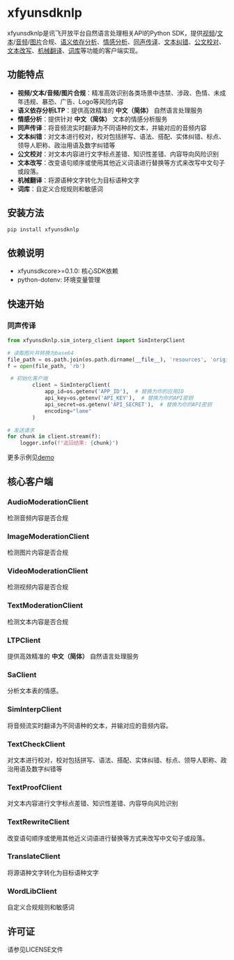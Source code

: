 # xfyunsdknlp

xfyunsdknlp是讯飞开放平台自然语言处理相关API的Python SDK，提供[视频](https://www.xfyun.cn/doc/nlp/VideoModeration/API.html)/[文本](https://www.xfyun.cn/doc/nlp/TextModeration/API.html)/[音频](https://www.xfyun.cn/doc/nlp/AudioModeration/API.html)/[图片](https://www.xfyun.cn/doc/nlp/ImageModeration/API.html)合规、[语义依存分析](https://www.xfyun.cn/doc/nlp/semanticDependence/API.html)、[情感分析](https://www.xfyun.cn/doc/nlp/emotion-analysis/API_v1.html)、[同声传译](https://www.xfyun.cn/doc/nlp/simultaneous-interpretation/API.html)、[文本纠错](https://www.xfyun.cn/doc/nlp/textCorrection/API.html)、[公文校对](https://www.xfyun.cn/doc/nlp/textCorrectionOfficial/API.html)、[文本改写](https://www.xfyun.cn/doc/nlp/textRewriting/API.html)、[机械翻译](https://www.xfyun.cn/doc/nlp/xftrans/API.html)、[词库](https://www.xfyun.cn/doc/nlp/TextModeration/API.html#%E5%90%88%E8%A7%84%E9%BB%91%E7%99%BD%E5%90%8D%E5%8D%95)等功能的客户端实现。

## 功能特点

- **视频/文本/音频/图片合规**：精准高效识别各类场景中违禁、涉政、色情、未成年违规、暴恐、广告、Logo等风险内容
- **语义依存分析LTP**：提供高效精准的 **中文（简体）** 自然语言处理服务
- **情感分析**：提供针对 **中文（简体）** 文本的情感分析服务
- **同声传译**：将音频流实时翻译为不同语种的文本，并输对应的音频内容
- **文本纠错**：对文本进行校对，校对包括拼写、语法、搭配、实体纠错、标点、领导人职称、政治用语及数字纠错等
- **公文校对**：对文本内容进行文字标点差错、知识性差错、内容导向风险识别
- **文本改写**：改变语句顺序或使用其他近义词语进行替换等方式来改写中文句子或段落。
- **机械翻译**：将源语种文字转化为目标语种文字
- **词库**：自定义合规规则和敏感词

## 安装方法

```bash
pip install xfyunsdknlp
```

## 依赖说明

- xfyunsdkcore>=0.1.0: 核心SDK依赖
- python-dotenv: 环境变量管理

## 快速开始

### 同声传译

```python
from xfyunsdknlp.sim_interp_client import SimInterpClient

# 读取图片并转换为base64
file_path = os.path.join(os.path.dirname(__file__), 'resources', 'original.pcm')
f = open(file_path, 'rb')

 # 初始化客户端
        client = SimInterpClient(
            app_id=os.getenv('APP_ID'),  # 替换为你的应用ID
            api_key=os.getenv('API_KEY'),  # 替换为你的API密钥
            api_secret=os.getenv('API_SECRET'),  # 替换为你的API密钥
            encoding="lame"
        )

# 发送请求
for chunk in client.stream(f):
	logger.info(f"返回结果: {chunk}")
```

更多示例见[demo](https://github.com/iFLYTEK-OP/websdk-python-demo)

## 核心客户端

### AudioModerationClient

检测音频内容是否合规

### ImageModerationClient

检测图片内容是否合规

### VideoModerationClient

检测视频内容是否合规

### TextModerationClient

检测文本内容是否合规

### LTPClient

提供高效精准的 **中文（简体）** 自然语言处理服务

### SaClient

分析文本表的情感。

### SimInterpClient

将音频流实时翻译为不同语种的文本，并输对应的音频内容。

### TextCheckClient

对文本进行校对，校对包括拼写、语法、搭配、实体纠错、标点、领导人职称、政治用语及数字纠错等

### TextProofClient

对文本内容进行文字标点差错、知识性差错、内容导向风险识别

### TextRewriteClient

改变语句顺序或使用其他近义词语进行替换等方式来改写中文句子或段落。

### TranslateClient

将源语种文字转化为目标语种文字

### WordLibClient

自定义合规规则和敏感词


## 许可证

请参见LICENSE文件
